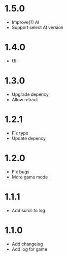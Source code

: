 1.5.0
=====

- Improve(?) AI
- Support select AI version

1.4.0
=====

- UI

1.3.0
=====

- Upgrade depency
- Allow retract

1.2.1
=====

- Fix typo
- Update depency

1.2.0
=====

- Fix bugs
- More game mode

1.1.1
=====

- Add scroll to log

1.1.0
=====

- Add changelog
- Add log for game
